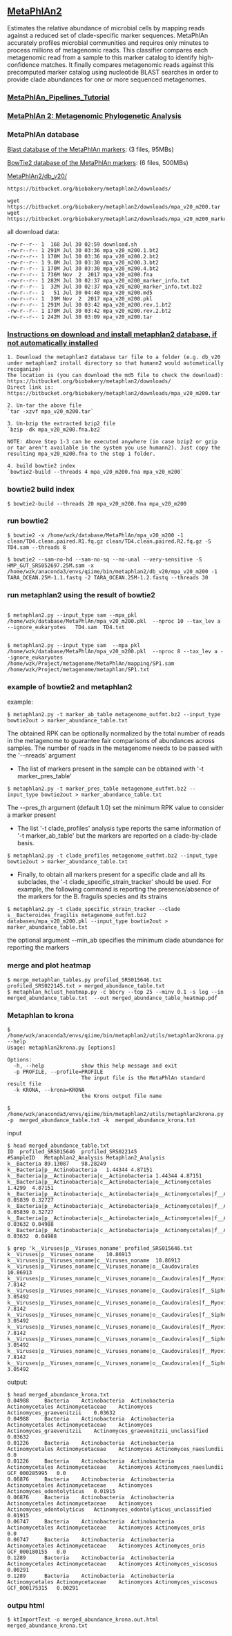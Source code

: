 ## [MetaPhlAn2](https://bitbucket.org/biobakery/metaphlan2)

Estimates the relative abundance of microbial cells by mapping reads against a reduced set of clade-specific marker sequences. MetaPhlAn accurately profiles microbial communities and requires only minutes to process millions of metagenomic reads. This classifier compares each metagenomic read from a sample to this marker catalog to identify high-confidence matches. It finally compares metagenomic reads against this precomputed marker catalog using nucleotide BLAST searches in order to provide clade abundances for one or more sequenced metagenomes.


### [MetaPhlAn_Pipelines_Tutorial](https://bitbucket.org/nsegata/metaphlan/wiki/MetaPhlAn_Pipelines_Tutorial)
### [MetaPhlAn 2: Metagenomic Phylogenetic Analysis](https://bitbucket.org/biobakery/metaphlan2)


### MetaPhlAn database

[Blast database of the MetaPhlAn markers](https://bitbucket.org/nsegata/metaphlan/src/f353151d84e3/blastdb): (3 files, 95MBs)

[BowTie2 database of the MetaPhlAn markers](https://bitbucket.org/nsegata/metaphlan/src/f353151d84e3/bowtie2db): (6 files, 500MBs)

[MetaPhlAn2/db_v20/](https://bitbucket.org/biobakery/metaphlan2/src/f78b79798fbca839d5f185bf32159b9ffa91d537/db_v20/?at=default)


```
https://bitbucket.org/biobakery/metaphlan2/downloads/

wget https://bitbucket.org/biobakery/metaphlan2/downloads/mpa_v20_m200.tar
wget https://bitbucket.org/biobakery/metaphlan2/downloads/mpa_v20_m200_marker_info.txt.bz2
```

all download data:
```
-rw-r--r-- 1  168 Jul 30 02:59 download.sh
-rw-r--r-- 1 291M Jul 30 03:36 mpa_v20_m200.1.bt2
-rw-r--r-- 1 170M Jul 30 03:36 mpa_v20_m200.2.bt2
-rw-r--r-- 1 9.0M Jul 30 03:30 mpa_v20_m200.3.bt2
-rw-r--r-- 1 170M Jul 30 03:30 mpa_v20_m200.4.bt2
-rw-r--r-- 1 736M Nov  2  2017 mpa_v20_m200.fna
-rw-r--r-- 1 282M Jul 30 02:37 mpa_v20_m200_marker_info.txt
-rw-r--r-- 1  32M Jul 30 02:37 mpa_v20_m200_marker_info.txt.bz2
-rw-r--r-- 1   51 Jul 30 04:40 mpa_v20_m200.md5
-rw-r--r-- 1  39M Nov  2  2017 mpa_v20_m200.pkl
-rw-r--r-- 1 291M Jul 30 03:42 mpa_v20_m200.rev.1.bt2
-rw-r--r-- 1 170M Jul 30 03:42 mpa_v20_m200.rev.2.bt2
-rw-r--r-- 1 242M Jul 30 03:09 mpa_v20_m200.tar

```






### [Instructions on download and install metaphlan2 database, if not automatically installed](https://groups.google.com/forum/#!topic/metaphlan-users/7TfY_h-SELQ)
```
1. Download the metaphlan2 database tar file to a folder (e.g. db_v20 under metaphlan2 install directory so that humann2 would automatically recoganize)
The location is (you can download the md5 file to check the download):
https://bitbucket.org/biobakery/metaphlan2/downloads/
Direct link is:
https://bitbucket.org/biobakery/metaphlan2/downloads/mpa_v20_m200.tar

2. Un-tar the above file
`tar -xzvf mpa_v20_m200.tar`

3. Un-bzip the extracted bzip2 file
`bzip -dk mpa_v20_m200.fna.bz2`

NOTE: Above Step 1-3 can be executed anywhere (in case bzip2 or gzip or tar aren't available in the system you use humann2). Just copy the resulting mpa_v20_m200.fna to the step 1 folder.

4. build bowtie2 index
`bowtie2-build --threads 4 mpa_v20_m200.fna mpa_v20_m200`
```

### bowtie2 build index
```
$ bowtie2-build --threads 20 mpa_v20_m200.fna mpa_v20_m200
```

### run bowtie2
```
$ bowtie2 -x /home/wzk/database/MetaPhlAn/mpa_v20_m200 -1 clean/TD4.clean.paired.R1.fq.gz clean/TD4.clean.paired.R2.fq.gz -S TD4.sam --threads 8

$ bowtie2 --sam-no-hd --sam-no-sq --no-unal --very-sensitive -S HMP_GUT_SRS052697.25M.sam -x /home/wzk/anaconda3/envs/qiime/bin/metaphlan2/db_v20/mpa_v20_m200 -1 TARA_OCEAN.25M-1.1.fastq -2 TARA_OCEAN.25M-1.2.fastq --threads 30
```

### run metaphlan2 using the result of bowtie2
```

$ metaphlan2.py --input_type sam --mpa_pkl /home/wzk/database/MetaPhlAn/mpa_v20_m200.pkl  --nproc 10 --tax_lev a --ignore_eukaryotes   TD4.sam  TD4.txt


$ metaphlan2.py --input_type sam  --mpa_pkl /home/wzk/database/MetaPhlAn/mpa_v20_m200.pkl  --nproc 8 --tax_lev a --ignore_eukaryotes /home/wzk/Project/metagenome/MetaPhlAn/mapping/SP1.sam /home/wzk/Project/metagenome/metaphlan/SP1.txt
```




### example of bowtie2 and metaphlan2

example:
```
$ metaphlan2.py -t marker_ab_table metagenome_outfmt.bz2 --input_type bowtie2out > marker_abundance_table.txt
```

   The obtained RPK can be optionally normalized by the total number of reads in the metagenome 
   to guarantee fair comparisons of abundances across samples. The number of reads in the metagenome
   needs to be passed with the '--nreads' argument


*  The list of markers present in the sample can be obtained with '-t marker_pres_table'
```
$ metaphlan2.py -t marker_pres_table metagenome_outfmt.bz2 --input_type bowtie2out > marker_abundance_table.txt
```
   The --pres_th argument (default 1.0) set the minimum RPK value to consider a marker present


*  The list '-t clade_profiles' analysis type reports the same information of '-t marker_ab_table'
   but the markers are reported on a clade-by-clade basis.
```
$ metaphlan2.py -t clade_profiles metagenome_outfmt.bz2 --input_type bowtie2out > marker_abundance_table.txt
```

*  Finally, to obtain all markers present for a specific clade and all its subclades, the 
   '-t clade_specific_strain_tracker' should be used. For example, the following command
   is reporting the presence/absence of the markers for the B. fragulis species and its strains

```  
$ metaphlan2.py -t clade_specific_strain_tracker --clade s__Bacteroides_fragilis metagenome_outfmt.bz2 databases/mpa_v20_m200.pkl --input_type bowtie2out > marker_abundance_table.txt
```

   the optional argument --min_ab specifies the minimum clade abundance for reporting the markers



### merge and plot heatmap
```
$ merge_metaphlan_tables.py profiled_SRS015646.txt profiled_SRS022145.txt > merged_abundance_table.txt
$ metaphlan_hclust_heatmap.py -c bbcry --top 25 --minv 0.1 -s log --in merged_abundance_table.txt  --out merged_abundance_table_heatmap.pdf
```




### Metaphlan to krona 
```
$ /home/wzk/anaconda3/envs/qiime/bin/metaphlan2/utils/metaphlan2krona.py --help
Usage: metaphlan2krona.py [options]

Options:
  -h, --help            show this help message and exit
  -p PROFILE, --profile=PROFILE
                        The input file is the MetaPhlAn standard result file
  -k KRONA, --krona=KRONA
                        the Krons output file name
```

```
$ /home/wzk/anaconda3/envs/qiime/bin/metaphlan2/utils/metaphlan2krona.py -p  merged_abundance_table.txt -k  merged_abundance_krona.txt
```

input
```
$ head merged_abundance_table.txt 
ID  profiled_SRS015646  profiled_SRS022145
#SampleID   Metaphlan2_Analysis Metaphlan2_Analysis
k__Bacteria 89.13087    98.28249
k__Bacteria|p__Actinobacteria   1.44344 4.87151
k__Bacteria|p__Actinobacteria|c__Actinobacteria 1.44344 4.87151
k__Bacteria|p__Actinobacteria|c__Actinobacteria|o__Actinomycetales  1.4299  4.87151
k__Bacteria|p__Actinobacteria|c__Actinobacteria|o__Actinomycetales|f__Actinomycetaceae  0.05839 0.32727
k__Bacteria|p__Actinobacteria|c__Actinobacteria|o__Actinomycetales|f__Actinomycetaceae|g__Actinomyces   0.05839 0.32727
k__Bacteria|p__Actinobacteria|c__Actinobacteria|o__Actinomycetales|f__Actinomycetaceae|g__Actinomyces|s__Actinomyces_graevenitzii   0.03632 0.04988
k__Bacteria|p__Actinobacteria|c__Actinobacteria|o__Actinomycetales|f__Actinomycetaceae|g__Actinomyces|s__Actinomyces_graevenitzii|t__Actinomyces_graevenitzii_unclassified     0.03632  0.04988
```

```
$ grep 'k__Viruses|p__Viruses_noname' profiled_SRS015646.txt
k__Viruses|p__Viruses_noname    10.86913
k__Viruses|p__Viruses_noname|c__Viruses_noname  10.86913
k__Viruses|p__Viruses_noname|c__Viruses_noname|o__Caudovirales  10.86913
k__Viruses|p__Viruses_noname|c__Viruses_noname|o__Caudovirales|f__Myoviridae    7.8142
k__Viruses|p__Viruses_noname|c__Viruses_noname|o__Caudovirales|f__Siphoviridae  3.05492
k__Viruses|p__Viruses_noname|c__Viruses_noname|o__Caudovirales|f__Myoviridae|g__Myoviridae_noname   7.8142
k__Viruses|p__Viruses_noname|c__Viruses_noname|o__Caudovirales|f__Siphoviridae|g__Siphoviridae_noname   3.05492
k__Viruses|p__Viruses_noname|c__Viruses_noname|o__Caudovirales|f__Myoviridae|g__Myoviridae_noname|s__Streptococcus_phage_EJ_1   7.8142
k__Viruses|p__Viruses_noname|c__Viruses_noname|o__Caudovirales|f__Siphoviridae|g__Siphoviridae_noname|s__Streptococcus_phage_SM1    3.05492
k__Viruses|p__Viruses_noname|c__Viruses_noname|o__Caudovirales|f__Myoviridae|g__Myoviridae_noname|s__Streptococcus_phage_EJ_1|t__PRJNA14604 7.8142
k__Viruses|p__Viruses_noname|c__Viruses_noname|o__Caudovirales|f__Siphoviridae|g__Siphoviridae_noname|s__Streptococcus_phage_SM1|t__PRJNA14295  3.05492
```


output:
```
$ head merged_abundance_krona.txt
0.04988     Bacteria    Actinobacteria  Actinobacteria  Actinomycetales Actinomycetaceae    Actinomyces Actinomyces_graevenitzii    0.03632
0.04988     Bacteria    Actinobacteria  Actinobacteria  Actinomycetales Actinomycetaceae    Actinomyces Actinomyces_graevenitzii    Actinomyces_graevenitzii_unclassified   0.03632
0.01226     Bacteria    Actinobacteria  Actinobacteria  Actinomycetales Actinomycetaceae    Actinomyces Actinomyces_naeslundii  0.0
0.01226     Bacteria    Actinobacteria  Actinobacteria  Actinomycetales Actinomycetaceae    Actinomyces Actinomyces_naeslundii  GCF_000285995   0.0
0.06876     Bacteria    Actinobacteria  Actinobacteria  Actinomycetales Actinomycetaceae    Actinomyces Actinomyces_odontolyticus   0.01915
0.06876     Bacteria    Actinobacteria  Actinobacteria  Actinomycetales Actinomycetaceae    Actinomyces Actinomyces_odontolyticus   Actinomyces_odontolyticus_unclassified  0.01915
0.06747     Bacteria    Actinobacteria  Actinobacteria  Actinomycetales Actinomycetaceae    Actinomyces Actinomyces_oris    0.0
0.06747     Bacteria    Actinobacteria  Actinobacteria  Actinomycetales Actinomycetaceae    Actinomyces Actinomyces_oris    GCF_000180155   0.0
0.1289      Bacteria    Actinobacteria  Actinobacteria  Actinomycetales Actinomycetaceae    Actinomyces Actinomyces_viscosus    0.00291
0.1289      Bacteria    Actinobacteria  Actinobacteria  Actinomycetales Actinomycetaceae    Actinomyces Actinomyces_viscosus    GCF_000175315   0.00291
```



### outpu html
```
$ ktImportText -o merged_abundance_krona.out.html merged_abundance_krona.txt
```
